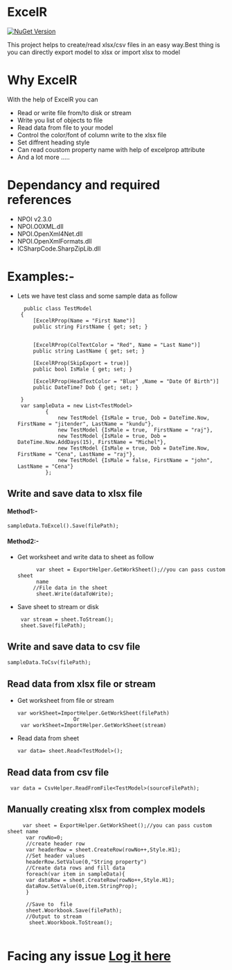# ExcelR 
[![NuGet Version](https://img.shields.io/badge/nuget-v1.3.0-blue.svg)](https://www.nuget.org/packages/ExcelR/) 

This project  helps to create/read xlsx/csv files in an easy way.Best thing is you can directly export model to xlsx or import xlsx to model

# Why ExcelR
With the help of ExcelR you can
- Read or write file from/to disk or stream
- Write you list of objects to file 
- Read data from file to your model
- Control the color/font of column write to the xlsx file
- Set diffrent heading style
- Can read coustom property name with help of excelprop attribute
- And a lot more .....

# Dependancy and required references 
- NPOI v2.3.0
- NPOI.O0XML.dll
- NPOI.OpenXml4Net.dll
- NPOI.OpenXmlFormats.dll
- ICSharpCode.SharpZipLib.dll

# Examples:-
* Lets we have test class and some sample data as follow
  
   ```
     public class TestModel
    {
        [ExcelRProp(Name = "First Name")]
        public string FirstName { get; set; }


        [ExcelRProp(ColTextColor = "Red", Name = "Last Name")]
        public string LastName { get; set; }

        [ExcelRProp(SkipExport = true)]
        public bool IsMale { get; set; }

        [ExcelRProp(HeadTextColor = "Blue" ,Name = "Date Of Birth")]
        public DateTime? Dob { get; set; }

    }
    var sampleData = new List<TestModel>
            {
                new TestModel {IsMale = true, Dob = DateTime.Now, FirstName = "jitender", LastName = "kundu"},
                new TestModel {IsMale = true,  FirstName = "raj"},
                new TestModel {IsMale = true, Dob = DateTime.Now.AddDays(15), FirstName = "Michel"},
                new TestModel {IsMale = true, Dob = DateTime.Now, FirstName = "Cena", LastName = "raj"},
                new TestModel {IsMale = false, FirstName = "john", LastName = "Cena"}
            };
    ```
## Write and save data to xlsx file

#### Method1:-
```
sampleData.ToExcel().Save(filePath);
   ```

#### Method2:-


* Get worksheet and write data to sheet as follow
   ```
         var sheet = ExportHelper.GetWorkSheet();//you can pass custom sheet 
         name 
        //File data in the sheet
         sheet.Write(dataToWrite);
    ```
* Save sheet to stream or disk
   ```
    var stream = sheet.ToStream();
    sheet.Save(filePath);
   ```

## Write and save data to csv file
 ```
sampleData.ToCsv(filePath);
 ```
   
## Read data from xlsx file or stream
* Get worksheet from file or stream
   ```
   var workSheet=ImportHelper.GetWorkSheet(filePath)
                     Or
    var workSheet=ImportHelper.GetWorkSheet(stream)
   ```
 * Read data from sheet
   ```
   var data= sheet.Read<TestModel>();
   ```
## Read data from csv file
```
 var data = CsvHelper.ReadFromFile<TestModel>(sourceFilePath);
```
   
## Manually creating xlsx from complex models

   ```
        var sheet = ExportHelper.GetWorkSheet();//you can pass custom sheet name 
         var rowNo=0;
         //create header row
         var headerRow = sheet.CreateRow(rowNo++,Style.H1);
         //Set header values
         headerRow.SetValue(0,"String property")
         //Create data rows and fill data
         foreach(var item in sampleData){
         var dataRow = sheet.CreateRow(rowNo++,Style.H1);
         dataRow.SetValue(0,item.StringProp);
         }
         
         //Save to  file
         sheet.Woorkbook.Save(filePath);
         //Output to stream
          sheet.Woorkbook.ToStream();
         
   ```
 # Facing any issue [Log it here](https://github.com/JitenderKundu/ExcelR/issues/new)
